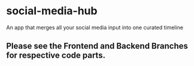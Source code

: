 # social-media-hub
An app that merges all your social media input into one curated timeline


## Please see the Frontend and Backend Branches for respective code parts.
